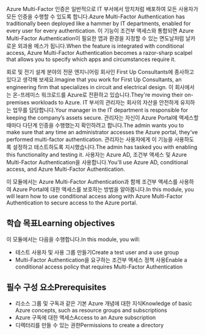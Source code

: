 <span data-ttu-id="a715a-101">Azure Multi-Factor 인증은 일반적으로 IT 부서에서 망치처럼 배포하여 모든 사용자가 모든 인증을 수행할 수 있도록 합니다.</span><span class="sxs-lookup"><span data-stu-id="a715a-101">Azure Multi-Factor Authentication has traditionally been deployed like a hammer by IT departments, enabled for every user for every authentication.</span></span> <span data-ttu-id="a715a-102">이 기능이 조건부 액세스와 통합되면 Azure Multi-Factor Authentication이 필요한 앱과 환경을 지정할 수 있는 면도날처럼 날카로운 외과용 메스가 됩니다.</span><span class="sxs-lookup"><span data-stu-id="a715a-102">When the feature is integrated with conditional access, Azure Multi-Factor Authentication becomes a razor-sharp scalpel that allows you to specify which apps and circumstances require it.</span></span>

<span data-ttu-id="a715a-103">회로 및 전기 설계 분야의 전문 엔지니어링 회사인 First Up Consultants에 종사하고 있다고 생각해 보세요.</span><span class="sxs-lookup"><span data-stu-id="a715a-103">Imagine that you work for First Up Consultants, an engineering firm that specializes in circuit and electrical design.</span></span> <span data-ttu-id="a715a-104">이 회사에서는 온-프레미스 워크로드를 Azure로 전환하고 있습니다.</span><span class="sxs-lookup"><span data-stu-id="a715a-104">They're moving their on-premises workloads to Azure.</span></span> <span data-ttu-id="a715a-105">IT 부서의 관리자는 회사의 자산을 안전하게 유지하는 업무를 담당합니다.</span><span class="sxs-lookup"><span data-stu-id="a715a-105">Your manager in the IT department is responsible for keeping the company’s assets secure.</span></span> <span data-ttu-id="a715a-106">관리자는 자신이 Azure Portal에 액세스할 때마다 다단계 인증을 수행했는지 확인하려고 합니다.</span><span class="sxs-lookup"><span data-stu-id="a715a-106">The admin wants you to make sure that any time an administrator accesses the Azure portal, they've performed multi-factor authentication.</span></span> <span data-ttu-id="a715a-107">관리자는 사용자에게 이 기능을 사용하도록 설정하고 테스트하도록 지시했습니다.</span><span class="sxs-lookup"><span data-stu-id="a715a-107">The admin has tasked you with enabling this functionality and testing it.</span></span> <span data-ttu-id="a715a-108">사용자는 Azure AD, 조건부 액세스 및 Azure Multi-Factor Authentication을 사용합니다.</span><span class="sxs-lookup"><span data-stu-id="a715a-108">You'll use Azure AD, conditional access, and Azure Multi-Factor Authentication.</span></span>

<span data-ttu-id="a715a-109">이 모듈에서는 Azure Multi-Factor Authentication과 함께 조건부 액세스를 사용하여 Azure Portal에 대한 액세스를 보호하는 방법을 알아봅니다.</span><span class="sxs-lookup"><span data-stu-id="a715a-109">In this module, you will learn how to use conditional access along with Azure Multi-Factor Authentication to secure access to the Azure portal.</span></span>

## <a name="learning-objectives"></a><span data-ttu-id="a715a-110">학습 목표</span><span class="sxs-lookup"><span data-stu-id="a715a-110">Learning objectives</span></span>

<span data-ttu-id="a715a-111">이 모듈에서는 다음을 수행합니다.</span><span class="sxs-lookup"><span data-stu-id="a715a-111">In this module, you will:</span></span>
- <span data-ttu-id="a715a-112">테스트 사용자 및 사용 그룹 만들기</span><span class="sxs-lookup"><span data-stu-id="a715a-112">Create a test user and a use group</span></span>
- <span data-ttu-id="a715a-113">Multi-Factor Authentication을 요구하는 조건부 액세스 정책 사용</span><span class="sxs-lookup"><span data-stu-id="a715a-113">Enable a conditional access policy that requires Multi-Factor Authentication</span></span>

## <a name="prerequisites"></a><span data-ttu-id="a715a-114">필수 구성 요소</span><span class="sxs-lookup"><span data-stu-id="a715a-114">Prerequisites</span></span>

- <span data-ttu-id="a715a-115">리소스 그룹 및 구독과 같은 기본 Azure 개념에 대한 지식</span><span class="sxs-lookup"><span data-stu-id="a715a-115">Knowledge of basic Azure concepts, such as resource groups and subscriptions</span></span>
- <span data-ttu-id="a715a-116">Azure 구독에 대한 액세스</span><span class="sxs-lookup"><span data-stu-id="a715a-116">Access to an Azure subscription</span></span>
- <span data-ttu-id="a715a-117">디렉터리를 만들 수 있는 권한</span><span class="sxs-lookup"><span data-stu-id="a715a-117">Permissions to create a directory</span></span>
